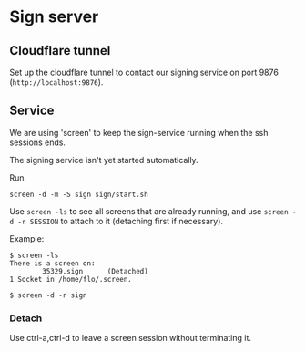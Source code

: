 # Sign server

## Cloudflare tunnel
Set up the cloudflare tunnel to contact our signing service on
port 9876 (`http://localhost:9876`).

## Service
We are using 'screen' to keep the sign-service running when the ssh sessions ends.

The signing service isn't yet started automatically.

Run
```
screen -d -m -S sign sign/start.sh
```

Use `screen -ls` to see all screens that are already running, and use
`screen -d -r SESSION` to attach to it (detaching first if necessary).

Example:
```
$ screen -ls
There is a screen on:
        35329.sign      (Detached)
1 Socket in /home/flo/.screen.

$ screen -d -r sign
```

### Detach
Use ctrl-a,ctrl-d to leave a screen session without terminating it.
